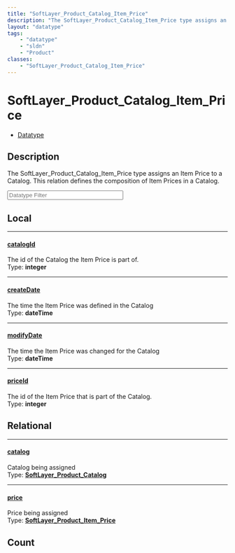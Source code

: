 ```yaml
---
title: "SoftLayer_Product_Catalog_Item_Price"
description: "The SoftLayer_Product_Catalog_Item_Price type assigns an Item Price to a Catalog. This relation defines the composition... "
layout: "datatype"
tags:
    - "datatype"
    - "sldn"
    - "Product"
classes:
    - "SoftLayer_Product_Catalog_Item_Price"
---
```


# SoftLayer_Product_Catalog_Item_Price
<div id='service-datatype'>
    <ul id='sldn-reference-tabs'>
        <li id='datatype'> <a href='/reference/datatypes/SoftLayer_Product_Catalog_Item_Price' >Datatype</a></li>
    </ul>
</div>

## Description 
The SoftLayer_Product_Catalog_Item_Price type assigns an Item Price to a Catalog. This relation defines the composition of Item Prices in a Catalog. 





<!-- Filer BEGIN -->
<div class="view-filters">
        <div class="clearfix">
            <div class="search-input-box">
                <input placeholder="Datatype Filter" onkeyup="titleSearch(inputId='prop-input', divId='properties', elementClass='prop-row')" 
                    type="text" id="prop-input" value="" size="30" maxlength="128" class="form-text">
            </div>
        </div>
</div>
<!-- Filer END -->

<div id="properties" class="content">
<div id="localProperties" class="prop-content" >

## Local
<div class="prop-row">

-----
[catalogId]: #catalogid
#### [catalogId]
The id of the Catalog the Item Price is part of.  
<span class="type-label">Type: </span>**integer**


</div>
<div class="prop-row">

-----
[createDate]: #createdate
#### [createDate]
The time the Item Price was defined in the Catalog  
<span class="type-label">Type: </span>**dateTime**


</div>
<div class="prop-row">

-----
[modifyDate]: #modifydate
#### [modifyDate]
The time the Item Price was changed for the Catalog  
<span class="type-label">Type: </span>**dateTime**


</div>
<div class="prop-row">

-----
[priceId]: #priceid
#### [priceId]
The id of the Item Price that is part of the Catalog.  
<span class="type-label">Type: </span>**integer**


</div>
</div>
<!-- LOCAL PROPERTY END -->

<div id="relationalProperties"  class="prop-content" >

## Relational
<div class="prop-row">

-----
[catalog]: #catalog
#### [catalog]
Catalog being assigned  
<span class="type-label">Type: </span>**<a href='/reference/datatypes/SoftLayer_Product_Catalog'>SoftLayer_Product_Catalog </a>**


</div>
<div class="prop-row">

-----
[price]: #price
#### [price]
Price being assigned  
<span class="type-label">Type: </span>**<a href='/reference/datatypes/SoftLayer_Product_Item_Price'>SoftLayer_Product_Item_Price </a>**


</div>

## Count
</div>


